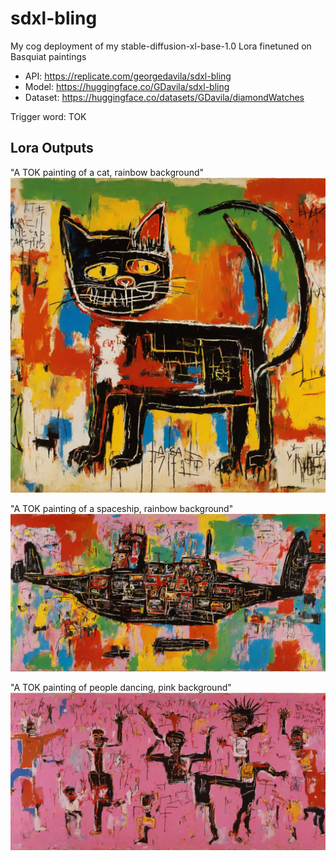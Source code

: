 # sdxl-bling

My cog deployment of my stable-diffusion-xl-base-1.0 Lora finetuned on Basquiat paintings 

- API: https://replicate.com/georgedavila/sdxl-bling
- Model: https://huggingface.co/GDavila/sdxl-bling
- Dataset: https://huggingface.co/datasets/GDavila/diamondWatches

Trigger word: TOK

## Lora Outputs

"A TOK painting of a cat, rainbow background"
![bas6](images/bas6.png)

"A TOK painting of a spaceship, rainbow background"
![bas7](images/bas7.png)

"A TOK painting of people dancing, pink background"
![bas8](images/bas8.png)


